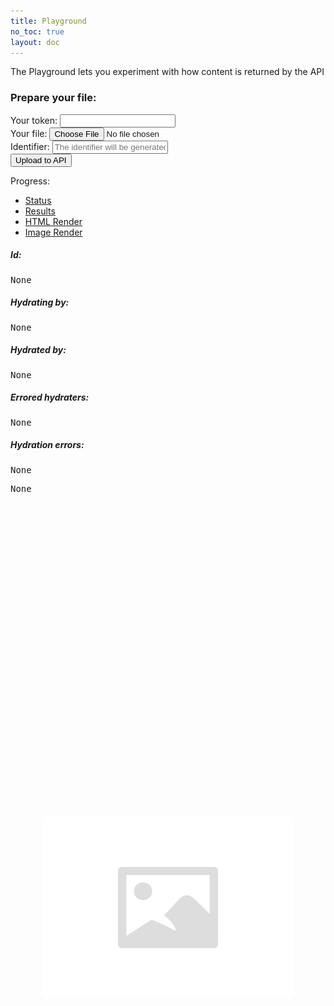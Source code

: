 ```yaml
---
title: Playground
no_toc: true
layout: doc
---
```


The Playground lets you experiment with how content is returned by the API

<link rel="stylesheet" href="http://cdnjs.cloudflare.com/ajax/libs/highlight.js/8.1/styles/default.min.css">

<div id="errors">
</div>
<article id="form">
  <h3>Prepare your file:</h3>
  <form id="playground" role="form" method="post" enctype="multipart/form-data">
    <div class="form-group" id="token-form-group">
      <label class="control-label">Your token:</label>
      <input type="text" name="name" id="token" class="form-control"/>
    </div>
    <div class="form-group">
      <label class="control-label">Your file:</label>
      <input type="file" name="file" id="file" required/>
    </div>
    <div class="form-group">
      <label class="control-label">Identifier:</label>
      <a href="/guides/concepts/identifier.html"><span class="glyphicon glyphicon-question-sign form-control-feedback"></span></a>
      <input type="text" name="identifier" id="identifier" class="form-control" placeholder="The identifier will be generated automatically when you choose your file" required/>
    </div>
  </form>
  <input type="button" id="submit-button" value="Upload to API" class="btn btn-orange" data-loading-text="Working..."/>
  <input type="hidden" id="delete-button" value="Delete this document" class="btn btn-danger" data-loading-text="Working..."/>
</article>

<label class="control-label" id="progress-label">Progress:</label>
<div class="progress">
  <div class="progress-bar progress-bar-info" id="progress" role="progressbar" aria-valuenow="0" aria-valuemin="0" aria-valuemax="100" style="width: 0%">
  </div>
</div>

<div class="panel panel-default">
  <!-- Nav tabs -->
  <ul class="nav nav-pills panel-heading no-smooth" role="tablist" id="tabnav">
    <li><a href="#status-tab" role="tab" data-toggle="tab">Status</a></li>
    <li><a href="#result-tab" role="tab" data-toggle="tab">Results</a></li>
    <li><a href="#iframe-tab" role="tab" data-toggle="tab">HTML Render</a></li>
    <li><a href="#image-tab" role="tab" data-toggle="tab">Image Render</a></li>
  </ul>

  <!-- Tab panes -->
  <div class="tab-content panel-body" id="tabs">
    <article class="tab-pane" id="status-tab">
      <h5>Id:</h5>
      <pre id="status-id">None</pre>
      <h5>Hydrating by:</h5>
      <pre id="status-hydrating">None</pre>
      <h5>Hydrated by:</h5>
      <pre id="status-hydrated">None</pre>
      <h5>Errored hydraters:</h5>
      <pre id="status-errored">None</pre>
      <h5>Hydration errors:</h5>
      <pre id="status-errors">None</pre>
    </article>
    <article class="tab-pane" id="result-tab">
      <pre id="result">None</pre>
    </article>
    <article class="tab-pane" id="iframe-tab">
      <iframe id="iframe-render" style="position: relative; height: 100%; width: 100%; border: none; min-height: 500px;"></iframe>
    </article>
    <article class="tab-pane" id="image-tab">
      <img src="/images/placeholder.png" alt="Image render" id="image-render" style="display: block; margin: auto; max-width: 100%">
    </article>
  </div>
</div>
<script type="text/javascript" src="/javascripts/async.js"></script>
<script src="http://cdnjs.cloudflare.com/ajax/libs/highlight.js/8.1/highlight.min.js"></script>
<script type="text/javascript" src="/javascripts/playground.js"></script>
